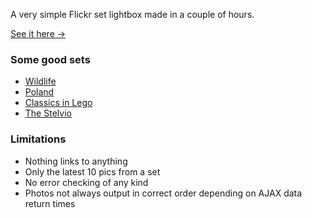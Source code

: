 A very simple Flickr set lightbox made in a couple of hours.

[See it here &rarr;](http://jimwhimpey.github.com/Flickr-Exercise/)

### Some good sets

* [Wildlife](http://jimwhimpey.github.com/Flickr-Exercise/?set=72157624351524526)
* [Poland](http://jimwhimpey.github.com/Flickr-Exercise/?set=72157624351524526?set=72157628695323937)
* [Classics in Lego](http://jimwhimpey.github.com/Flickr-Exercise/?set=72157624351524526?set=72157602602191858)
* [The Stelvio](http://jimwhimpey.github.com/Flickr-Exercise/?set=72157624351524526?set=72157629970287070)

### Limitations

* Nothing links to anything
* Only the latest 10 pics from a set
* No error checking of any kind
* Photos not always output in correct order depending on AJAX data return times